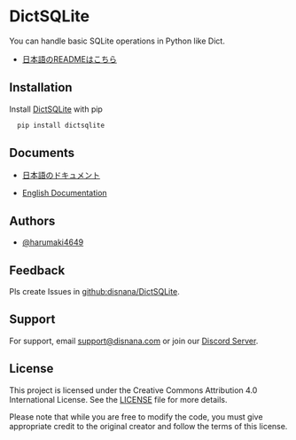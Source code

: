 
# DictSQLite

You can handle basic SQLite operations in Python like Dict.

- [日本語のREADMEはこちら](./README_JP.md)

## Installation

Install [DictSQLite](https://pypi.org/project/DictSQLite/) with pip

```bash
  pip install dictsqlite
```

## Documents

- [日本語のドキュメント](./documents/japanese.md)

- [English Documentation](./documents/english.md)

## Authors

- [@harumaki4649](https://www.github.com/harumaki4649)

## Feedback

Pls create Issues in [github:disnana/DictSQLite](https://github.com/disnana/DictSQLite).

## Support

For support, email <support@disnana.com> or join our [Discord Server](https://discord.gg/KzeHDrgwAz).

## License

This project is licensed under the Creative Commons Attribution 4.0 International License. See the [LICENSE](./LICENSE) file for more details.

Please note that while you are free to modify the code, you must give appropriate credit to the original creator and follow the terms of this license.
